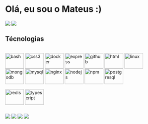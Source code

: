# Olá, eu sou o Mateus :)

<div>
  <a href="#">
  <img align="center" src="https://github-readme-stats.vercel.app/api?username=mateusalmeida31415&show_icons=true&theme=dracula" />
</a>
<a href="#">
  <img align="center" src="https://github-readme-stats.vercel.app/api/top-langs/?username=mateusalmeida31415&layout=compact&theme=dracula" />
</a>
</div>

## Técnologias
<div style="display: inline_block"><br>
  <img align="center" alt="bash" height="50" width="60" src="https://cdn.jsdelivr.net/gh/devicons/devicon/icons/bash/bash-plain.svg">
  <img align="center" alt="css3" height="50" width="60" src="https://cdn.jsdelivr.net/gh/devicons/devicon/icons/css3/css3-original.svg">
  <img align="center" alt="docker" height="50" width="60" src="https://cdn.jsdelivr.net/gh/devicons/devicon/icons/docker/docker-original.svg">
  <img align="center" alt="express" height="50" width="60" src="https://cdn.jsdelivr.net/gh/devicons/devicon/icons/express/express-original.svg">
  <img align="center" alt="github" height="50" width="60" src="https://cdn.jsdelivr.net/gh/devicons/devicon/icons/github/github-original.svg">
  <img align="center" alt="html" height="50" width="60" src="https://cdn.jsdelivr.net/gh/devicons/devicon/icons/html5/html5-original.svg">
  <img align="center" alt="linux" height="50" width="60" src="https://cdn.jsdelivr.net/gh/devicons/devicon/icons/linux/linux-original.svg">
  <img align="center" alt="mongodb" height="50" width="60" src="https://cdn.jsdelivr.net/gh/devicons/devicon/icons/mongodb/mongodb-original.svg">
  <img align="center" alt="mysql" height="50" width="60" src="https://cdn.jsdelivr.net/gh/devicons/devicon/icons/mysql/mysql-original.svg">
  <img align="center" alt="nginx" height="50" width="60" src="https://cdn.jsdelivr.net/gh/devicons/devicon/icons/nginx/nginx-original.svg">
  <img align="center" alt="nodejs" height="50" width="60" src="https://cdn.jsdelivr.net/gh/devicons/devicon/icons/nodejs/nodejs-original.svg">
  <img align="center" alt="npm" height="50" width="60" src="https://cdn.jsdelivr.net/gh/devicons/devicon/icons/npm/npm-original-wordmark.svg">
  <img align="center" alt="postgresql" height="50" width="60" src="https://cdn.jsdelivr.net/gh/devicons/devicon/icons/postgresql/postgresql-original.svg">
  <br><br>
  <img align="center" alt="redis" height="50" width="60" src="https://cdn.jsdelivr.net/gh/devicons/devicon/icons/redis/redis-original.svg">
  <img align="center" alt="typescript" height="50" width="60" src="https://cdn.jsdelivr.net/gh/devicons/devicon/icons/typescript/typescript-original.svg">
</div>

 ##
 
<div> 
  <a href="https://www.instagram.com/matth.almeida_" target="_blank"><img src="https://img.shields.io/badge/-Instagram-%23E4405F?style=for-the-badge&logo=instagram&logoColor=white" target="_blank"></a>
 <a href="https://discord.gg/" target="_blank"><img src="https://img.shields.io/badge/Discord-7289DA?style=for-the-badge&logo=discord&logoColor=white" target="_blank"></a> 
  <a href = "mailto:@gmail.com"><img src="https://img.shields.io/badge/-Gmail-%23333?style=for-the-badge&logo=gmail&logoColor=white" target="_blank"></a>
  <a href="https://www.linkedin.com/in/mateus-almeida-dev/" target="_blank"><img src="https://img.shields.io/badge/-LinkedIn-%230077B5?style=for-the-badge&logo=linkedin&logoColor=white" target="_blank"></a> 
  
</div>

